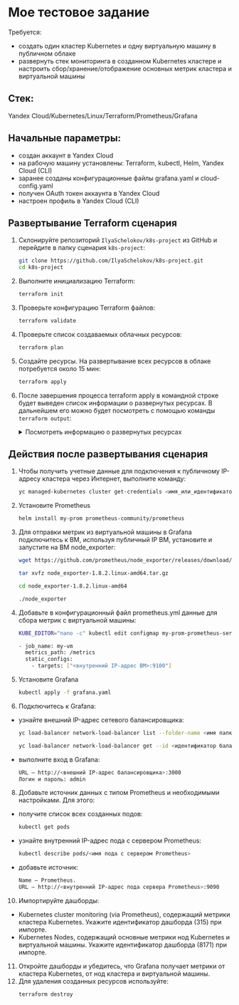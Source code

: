 # Мое тестовое задание
Требуется:
- создать один кластер Kubernetes и одну виртуальную машину в публичном облаке
- развернуть стек мониторинга в созданном Kubernetes кластере и настроить сбор/хранение/отображение основных метрик кластера и виртуальной машины

## Стек:
Yandex Cloud/Kubernetes/Linux/Terraform/Prometheus/Grafana

## Начальные параметры:
- создан аккаунт в Yandex Cloud
- на рабочую машину установлены: Terraform, kubectl, Helm, Yandex Cloud (CLI)
- заранее созданы конфигурационные файлы grafana.yaml и cloud-config.yaml
- получен OAuth токен аккаунта в Yandex Cloud
- настроен профиль в Yandex Cloud (CLI)

## Развертывание Terraform сценария
1. Склонируйте репозиторий `IlyaSchelokov/k8s-project` из GitHub и перейдите в папку сценария `k8s-project`:
    ```bash
    git clone https://github.com/IlyaSchelokov/k8s-project.git
    cd k8s-project
    ```
2. Выполните инициализацию Terraform:
    ```bash
    terraform init
    ```
3. Проверьте конфигурацию Terraform файлов:
    ```bash
    terraform validate
    ```
4. Проверьте список создаваемых облачных ресурсов:
    ```bash
    terraform plan
    ```
5. Создайте ресурсы. На развертывание всех ресурсов в облаке потребуется около 15 мин:
    ```bash
    terraform apply
    ```
6. После завершения процесса terraform apply в командной строке будет выведен список информации о развернутых ресурсах. В дальнейшем его можно будет посмотреть с помощью команды `terraform output`:

    <details>
    <summary>Посмотреть информацию о развернутых ресурсах</summary>

    | Название | Описание |
    | ----------- | ----------- |
    | `internal_ip_k8s` | Внутренний IP-адрес кластера k8s
    | `public_ip_k8s` | Публичный IP-адрес кластера k8s
    | `internal_ip_VM` | Внутренний IP-адрес виртуальной машины
    | `public_ip_VM` | Публичный IP-адрес кластера виртуальной машины

    </details>

## Действия после развертывания сценария
1. Чтобы получить учетные данные для подключения к публичному IP-адресу кластера через Интернет, выполните команду:
    ```bash
    yc managed-kubernetes cluster get-credentials <имя_или_идентификатор_кластера> --external
    ```
2. Установите Prometheus
   ```bash
   helm install my-prom prometheus-community/prometheus
   ```
3. Для отправки метрик из виртуальной машины в Grafana подключитесь к ВМ, используя публичный IP ВМ, установите и запустите на ВМ node_exporter: 
   ```bash
   wget https://github.com/prometheus/node_exporter/releases/download/v1.8.2/node_exporter-1.8.2.linux-amd64.tar.gz
   ```
   ```bash
   tar xvfz node_exporter-1.8.2.linux-amd64.tar.gz
   ```   
   ```bash
   cd node_exporter-1.8.2.linux-amd64
   ```   
   ```bash
   ./node_exporter
   ```
4. Добавьте в конфигурационный файл prometheus.yml данные для сбора метрик с виртуальной машины:
   ```bash
   KUBE_EDITOR="nano -c" kubectl edit configmap my-prom-prometheus-server -n default
   ```
    ```bash
    - job_name: my-vm
      metrics_path: /metrics
      static_configs:
        - targets: ["<внутренний IP-адрес ВМ>:9100"]
    ```
5. Установите Grafana
   ```bash
   kubectl apply -f grafana.yaml
   ```
6. Подключитесь к Grafana:
 - узнайте внешний IP-адрес сетевого балансировщика:
   ```bash
   yc load-balancer network-load-balancer list --folder-name <имя папки YC, в которой создан проект k8s>
   ```
   ```bash
   yc load-balancer network-load-balancer get --id <идентификатор балансировщика, полученный командой выше>
   ```
 - выполните вход в Grafana:
   ```bash
   URL — http://<внешний IP-адрес балансировщика>:3000
   Логин и пароль: admin
   ```
8. Добавьте источник данных с типом Prometheus и необходимыми настройками. Для этого:
 - получите список всех созданных подов:
   ```bash
   kubectl get pods
   ```
 - узнайте внутренний IP-адрес пода с сервером Prometheus:
   ```bash
   kubectl describe pods/<имя пода с сервером Prometheus>
   ```
 - добавьте источник:
   ```bash
   Name — Prometheus.
   URL — http://<внутренний IP-адрес пода сервера Prometheus>:9090
   ```
10. Импортируйте дашборды:
   - Kubernetes cluster monitoring (via Prometheus), содержащий метрики кластера Kubernetes. Укажите идентификатор дашборда (315) при импорте.
   - Kubernetes Nodes, содержащий основные метрики нод Kubernetes и виртуальной машины. Укажите идентификатор дашборда (8171) при импорте.

11. Откройте дашборды и убедитесь, что Grafana получает метрики от кластера Kubernetes, от нод кластера и виртуальной машины.
12. Для удаления созданных ресурсов используйте:
    ```bash
    terraform destroy
    ```
